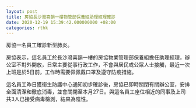 ```yaml
---
layout: post
title: 房協長沙灣喜韻一樓物管部保養組助理經理確診
date: 2020-12-19 15:39:42.000000000 +08:00
categories: rthk
---
```


房協一名員工確診新型肺炎。

房協表示，這名員工於長沙灣喜韻一樓的房協物業管理部保養組擔任助理經理，辦公室不對外開放，日常主要從事行政工作，不會與居民或公眾人士接觸，最近一次上班是於5日前，工作時需要佩佩戴口罩及遵守防疫措施。

這名員工昨日獲衞生防護中心通知初步確診後，房協已即時關閉有關辦公室，安排全面清潔和徹底消毒，並會關閉至本月27日。與這名員工座位相近的同事及上司共3人已接受病毒檢測，結果為陰性。
